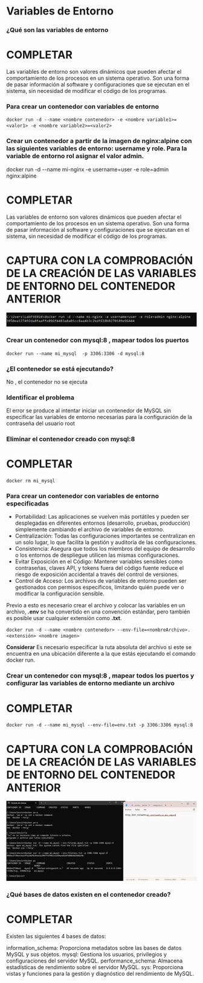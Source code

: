 # Variables de Entorno
### ¿Qué son las variables de entorno
# COMPLETAR
Las variables de entorno son valores dinámicos que pueden afectar el comportamiento de los procesos en un sistema operativo. Son una forma de pasar información al software y configuraciones que se ejecutan en el sistema, sin necesidad de modificar el código de los programas.

### Para crear un contenedor con variables de entorno

```
docker run -d --name <nombre contenedor> -e <nombre variable1>=<valor1> -e <nombre variable2>=<valor2>
```

### Crear un contenedor a partir de la imagen de nginx:alpine con las siguientes variables de entorno: username y role. Para la variable de entorno rol asignar el valor admin.
docker run -d --name mi-nginx -e username=user -e role=admin nginx:alpine
# COMPLETAR
Las variables de entorno son valores dinámicos que pueden afectar el comportamiento de los procesos en un sistema operativo. Son una forma de pasar información al software y configuraciones que se ejecutan en el sistema, sin necesidad de modificar el código de los programas.

# CAPTURA CON LA COMPROBACIÓN DE LA CREACIÓN DE LAS VARIABLES DE ENTORNO DEL CONTENEDOR ANTERIOR
![Imagen](imagenes/variables.png)

### Crear un contenedor con mysql:8 , mapear todos los puertos
```
docker run --name mi_mysql  -p 3306:3306 -d mysql:8
```

### ¿El contenedor se está ejecutando?
No , el contenedor no se ejecuta 

### Identificar el problema

El error se produce al intentar iniciar un contenedor de MySQL sin especificar las variables de entorno necesarias para la configuración de la contraseña del usuario root


### Eliminar el contenedor creado con mysql:8 
# COMPLETAR
```
docker rm mi_mysql
```
### Para crear un contenedor con variables de entorno especificadas
- Portabilidad: Las aplicaciones se vuelven más portátiles y pueden ser desplegadas en diferentes entornos (desarrollo, pruebas, producción) simplemente cambiando el archivo de variables de entorno.
- Centralización: Todas las configuraciones importantes se centralizan en un solo lugar, lo que facilita la gestión y auditoría de las configuraciones.
- Consistencia: Asegura que todos los miembros del equipo de desarrollo o los entornos de despliegue utilicen las mismas configuraciones.
- Evitar Exposición en el Código: Mantener variables sensibles como contraseñas, claves API, y tokens fuera del código fuente reduce el riesgo de exposición accidental a través del control de versiones.
- Control de Acceso: Los archivos de variables de entorno pueden ser gestionados con permisos específicos, limitando quién puede ver o modificar la configuración sensible.

Previo a esto es necesario crear el archivo y colocar las variables en un archivo, **.env** se ha convertido en una convención estándar, pero también es posible usar cualquier extensión como **.txt**.
```
docker run -d --name <nombre contenedor> --env-file=<nombreArchivo>.<extensión> <nombre imagen>
```
**Considerar**
Es necesario especificar la ruta absoluta del archivo si este se encuentra en una ubicación diferente a la que estás ejecutando el comando docker run.

### Crear un contenedor con mysql:8 , mapear todos los puertos y configurar las variables de entorno mediante un archivo
# COMPLETAR

```
docker run -d --name mi_mysql --env-file=env.txt -p 3306:3306 mysql:8
```

# CAPTURA CON LA COMPROBACIÓN DE LA CREACIÓN DE LAS VARIABLES DE ENTORNO DEL CONTENEDOR ANTERIOR 
![Imagen](imagenes/env.png)

### ¿Qué bases de datos existen en el contenedor creado?
# COMPLETAR

Existen las siguientes 4 bases de datos:

information_schema: Proporciona metadatos sobre las bases de datos MySQL y sus objetos.
mysql: Gestiona los usuarios, privilegios y configuraciones del servidor MySQL.
performance_schema: Almacena estadísticas de rendimiento sobre el servidor MySQL.
sys: Proporciona vistas y funciones para la gestión y diagnóstico del rendimiento de MySQL.


